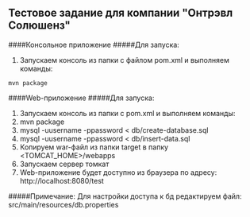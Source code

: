 ## Тестовое задание для компании "Онтрэвл Солюшенз"

####Консольное приложение
#####Для запуска:
1. Запускаем консоль из папки с файлом pom.xml и выполняем команды:
```
mvn package
```
####Web-приложение
#####Для запуска:
1. Запускаем консоль из папки с pom.xml и выполняем команды:
  1. mvn package
  2. mysql -uusername -ppassword < db/create-database.sql
  3. mysql -uusername -ppassword < db/insert-data.sql
2. Копируем war-файл из папки target в папку \<TOMCAT_HOME\>/webapps
3. Запускаем сервер томкат
4. Web-приложение будет доступно из браузера по адресу: http://localhost:8080/test 

#####Примечание: Для настройки доступа к бд редактируем файл: src/main/resources/db.properties
